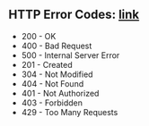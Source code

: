 ## HTTP Error Codes: [link](https://en.wikipedia.org/wiki/List_of_HTTP_status_codes)
 - 200 - OK
 - 400 - Bad Request
 - 500 - Internal Server Error
 - 201 - Created
 - 304 - Not Modified
 - 404 - Not Found
 - 401 - Not Authorized
 - 403 - Forbidden
 - 429 - Too Many Requests

